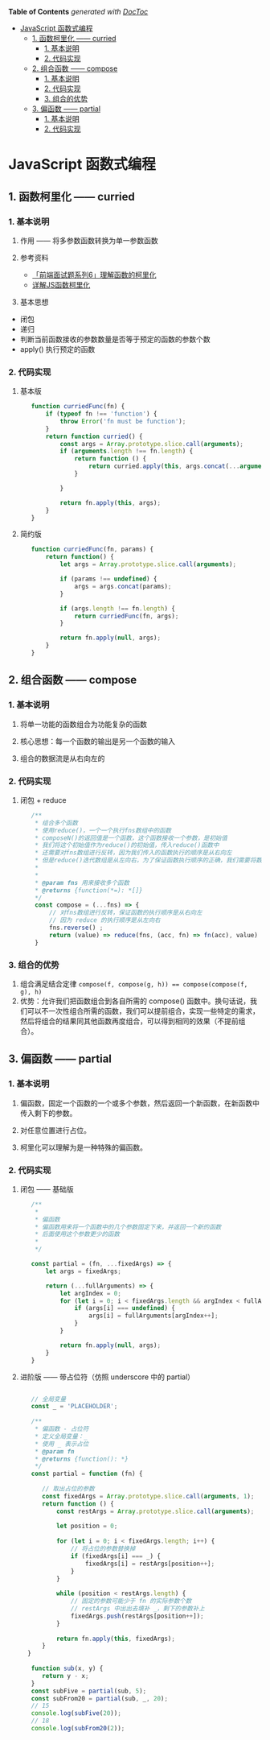 <!-- START doctoc generated TOC please keep comment here to allow auto update -->
<!-- DON'T EDIT THIS SECTION, INSTEAD RE-RUN doctoc TO UPDATE -->
**Table of Contents**  *generated with [DocToc](https://github.com/thlorenz/doctoc)*

- [JavaScript 函数式编程](#javascript-%E5%87%BD%E6%95%B0%E5%BC%8F%E7%BC%96%E7%A8%8B)
  - [1. 函数柯里化 —— curried](#1-%E5%87%BD%E6%95%B0%E6%9F%AF%E9%87%8C%E5%8C%96--curried)
    - [1. 基本说明](#1-%E5%9F%BA%E6%9C%AC%E8%AF%B4%E6%98%8E)
    - [2. 代码实现](#2-%E4%BB%A3%E7%A0%81%E5%AE%9E%E7%8E%B0)
  - [2. 组合函数 —— compose](#2-%E7%BB%84%E5%90%88%E5%87%BD%E6%95%B0--compose)
    - [1. 基本说明](#1-%E5%9F%BA%E6%9C%AC%E8%AF%B4%E6%98%8E-1)
    - [2. 代码实现](#2-%E4%BB%A3%E7%A0%81%E5%AE%9E%E7%8E%B0-1)
    - [3. 组合的优势](#3-%E7%BB%84%E5%90%88%E7%9A%84%E4%BC%98%E5%8A%BF)
  - [3. 偏函数 —— partial](#3-%E5%81%8F%E5%87%BD%E6%95%B0--partial)
    - [1. 基本说明](#1-%E5%9F%BA%E6%9C%AC%E8%AF%B4%E6%98%8E-2)
    - [2. 代码实现](#2-%E4%BB%A3%E7%A0%81%E5%AE%9E%E7%8E%B0-2)

<!-- END doctoc generated TOC please keep comment here to allow auto update -->

# JavaScript 函数式编程

## 1. 函数柯里化 —— curried

### 1. 基本说明

1. 作用 —— 将多参数函数转换为单一参数函数

2. 参考资料
   - [「前端面试题系列6」理解函数的柯里化](https://segmentfault.com/a/1190000018180159)
   - [详解JS函数柯里化](https://www.jianshu.com/p/2975c25e4d71)

3. 基本思想
  - 闭包
  - 递归
  - 判断当前函数接收的参数数量是否等于预定的函数的参数个数
  - apply() 执行预定的函数

### 2. 代码实现

1. 基本版
   ```js
      function curriedFunc(fn) {
          if (typeof fn !== 'function') {
              throw Error('fn must be function');
          }
          return function curried() {
              const args = Array.prototype.slice.call(arguments);
              if (arguments.length !== fn.length) {
                  return function () {
                      return curried.apply(this, args.concat(...arguments));
                  }

              }

              return fn.apply(this, args);
          }
      }
   ```
2. 简约版
   ```js
      function curriedFunc(fn, params) {
          return function() {
              let args = Array.prototype.slice.call(arguments);

              if (params !== undefined) {
                  args = args.concat(params);
              }

              if (args.length !== fn.length) {
                  return curriedFunc(fn, args);
              }

              return fn.apply(null, args);
          }
      }
   ```
## 2. 组合函数 —— compose

### 1. 基本说明

1. 将单一功能的函数组合为功能复杂的函数

2. 核心思想：每一个函数的输出是另一个函数的输入

3. 组合的数据流是从右向左的

### 2. 代码实现

1. 闭包 + reduce
   ```js
      /**
       * 组合多个函数
       * 使用reduce()，一个一个执行fns数组中的函数
       * composeN()的返回值是一个函数，这个函数接收一个参数，是初始值
       * 我们将这个初始值作为reduce()的初始值，传入reduce()函数中
       * 还需要对fns数组进行反转，因为我们传入的函数执行的顺序是从右向左
       * 但是reduce()迭代数组是从左向右，为了保证函数执行顺序的正确，我们需要将数组反转
       *
       *
       * @param fns 用来接收多个函数
       * @returns {function(*=): *[]}
       */
       const compose = (...fns) => {
           // 对fns数组进行反转，保证函数的执行顺序是从右向左
           // 因为 reduce 的执行顺序是从左向右
           fns.reverse() ;
           return (value) => reduce(fns, (acc, fn) => fn(acc), value) ;
       }
   ```

### 3. 组合的优势
 
 1. 组合满足结合定律
    `compose(f, compose(g, h)) == compose(compose(f, g), h)`
2. 优势：允许我们把函数组合到各自所需的 compose() 函数中。换句话说，我们可以不一次性组合所需的函数，我们可以提前组合，实现一些特定的需求，然后将组合的结果同其他函数再度组合，可以得到相同的效果（不提前组合）。

## 3. 偏函数 —— partial

### 1. 基本说明

1. 偏函数，固定一个函数的一个或多个参数，然后返回一个新函数，在新函数中传入剩下的参数。

2. 对任意位置进行占位。

3. 柯里化可以理解为是一种特殊的偏函数。

### 2. 代码实现

1. 闭包 —— 基础版
   ```js
      /**
       *
       * 偏函数
       * 偏函数用来将一个函数中的几个参数固定下来，并返回一个新的函数
       * 后面使用这个参数更少的函数
       *
       */

      const partial = (fn, ...fixedArgs) => {
          let args = fixedArgs;

          return (...fullArguments) => {
              let argIndex = 0;
              for (let i = 0; i < fixedArgs.length && argIndex < fullArguments.length; i++) {
                  if (args[i] === undefined) {
                      args[i] = fullArguments[argIndex++];
                  }
              }

              return fn.apply(null, args);
          }
      }      
   ```
  
2. 进阶版 —— 带占位符（仿照 underscore 中的 partial）

   ```javascript
   
      // 全局变量
      const _ = 'PLACEHOLDER';
      
      /**
       * 偏函数 - 占位符
       * 定义全局变量：_
       * 使用 _ 表示占位
       * @param fn
       * @returns {function(): *}
       */
      const partial = function (fn) {
    
         // 取出占位的参数
         const fixedArgs = Array.prototype.slice.call(arguments, 1);
         return function () {
             const restArgs = Array.prototype.slice.call(arguments);
     
             let position = 0;
     
             for (let i = 0; i < fixedArgs.length; i++) {
                 // 将占位的参数替换掉
                 if (fixedArgs[i] === _) {
                     fixedArgs[i] = restArgs[position++];
                 }
             }
     
             while (position < restArgs.length) {
                 // 固定的参数可能少于 fn 的实际参数个数
                 // restArgs 中出出去填补 _，剩下的参数补上
                 fixedArgs.push(restArgs[position++]);
             }
     
             return fn.apply(this, fixedArgs);
         }
     }
     
      function sub(x, y) {
         return y - x;
      }
      const subFive = partial(sub, 5);
      const subFrom20 = partial(sub, _, 20);
      // 15
      console.log(subFive(20));
      // 18
      console.log(subFrom20(2));
   ```
   
  